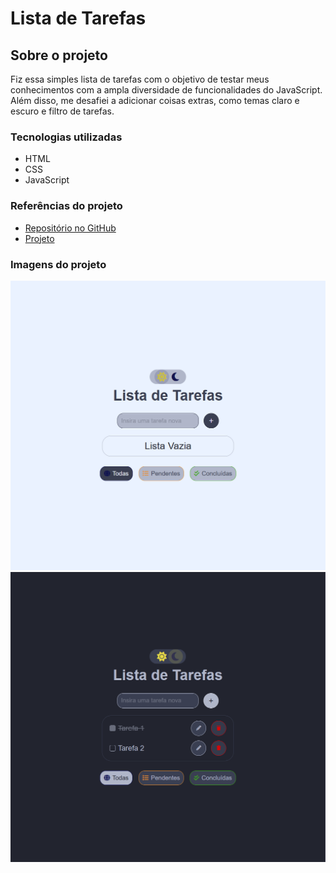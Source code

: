 # Lista de Tarefas
## Sobre o projeto

Fiz essa simples lista de tarefas com o objetivo de testar meus conhecimentos com a ampla diversidade de funcionalidades do JavaScript. Além disso, me desafiei a adicionar coisas extras, como temas claro e escuro e filtro de tarefas.

### Tecnologias utilizadas
- HTML
- CSS
- JavaScript

### Referências do projeto
- [Repositório no GitHub](https://github.com/aggxb/lista-tarefas)
- [Projeto](https://aggxb-lista-tarefas.vercel.app/)

### Imagens do projeto
![Lista Vazia - Modo Claro](assets/Lista%20Vazia%20-%20Modo%20Claro.png)
![Lista Preenchida - Modo Escuro](assets/Lista%20Preenchida%20-%20Modo%20Escuro.png)